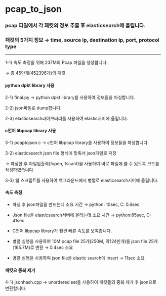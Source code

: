 # pcap_to_json

### pcap 파일에서 각 패킷의 정보 추출 후 elasticsearch에 올립니다.
### 패킷의 5가지 정보 → time, source ip, destination ip, port, protocol type
-----------------
1-1) 속도 측정을 위해 237M의 Pcap 파일을 생성합니다.

 → 총 45만개(452396개)의 패킷

#### python dpkt library 사용
 
2-1) final.py → python dpkt library를 사용하여 정보들을 파싱합니다.

2-2) json파일로 dump합니다.

2-3) elasticsearch라이브러리를 사용하여 elastic서버에 올립니다.

#### c언어 libpcap library 사용

3-1) pcaptojson.c → c언어 libpcap library를 사용하여 정보들을 파싱합니다.

3-2) elasticsearch json file 형식에 맞춰서 json파일로 저장

 → 파싱한 후 파일입출력(fopen, fscanf)을 사용하여 바로 파일에 쓸 수 있도록 코드를 작성하였습니다.
 
3-3) 쉘 스크립트를 사용하여 백그라운드에서 병렬로 elasticsearch서버에 올립니다.

#### 속도 측정

+ 파싱 후 json파일을 만드는데 소요 시간 → python: 10sec, C: 0.6sec
+ Json file을 elasticsearch서버에 올리는데 소요 시간 → python:65sec, C: 41sec
+ C언어 libpcap library가 훨씬 빠른 속도를 보여줍니다.

+ 병렬 실행을 사용하여 10M pcap file 25개(250M, 약124만개)를 json file 25개(165.7M)로 변환 → 0.4sec 소요
+ 병렬 실행을 사용하여 json file을 elastic search에 insert → 11sec 소요

#### 패킷으 중복 제거
4-1) jsonhash.cpp → unordered set을 사용하여 패킷들의 중복 제거 후 json으로 변환합니다.
